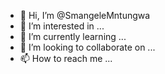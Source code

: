 - 👋 Hi, I’m @SmangeleMntungwa
- 👀 I’m interested in ...
- 🌱 I’m currently learning ...
- 💞️ I’m looking to collaborate on ...
- 📫 How to reach me ...

<!---
SmangeleMntungwa/SmangeleMntungwa is a ✨ special ✨ repository because its `README.md` (this file) appears on your GitHub profile.
You can click the Preview link to take a look at your changes.
--->
